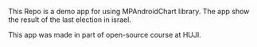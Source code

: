 This Repo is a demo app for using MPAndroidChart library.
The app show the result of the last election in israel.

This app was made in part of open-source course at HUJI.
